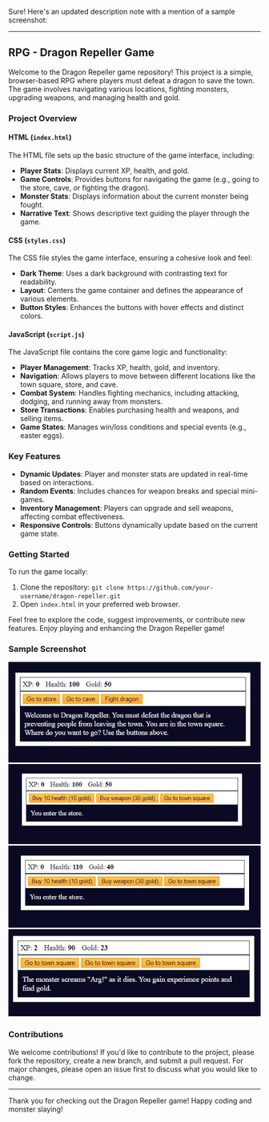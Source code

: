 Sure! Here's an updated description note with a mention of a sample screenshot:

---

## RPG - Dragon Repeller Game

Welcome to the Dragon Repeller game repository! This project is a simple, browser-based RPG where players must defeat a dragon to save the town. The game involves navigating various locations, fighting monsters, upgrading weapons, and managing health and gold.

### Project Overview

#### HTML (`index.html`)
The HTML file sets up the basic structure of the game interface, including:
- **Player Stats**: Displays current XP, health, and gold.
- **Game Controls**: Provides buttons for navigating the game (e.g., going to the store, cave, or fighting the dragon).
- **Monster Stats**: Displays information about the current monster being fought.
- **Narrative Text**: Shows descriptive text guiding the player through the game.

#### CSS (`styles.css`)
The CSS file styles the game interface, ensuring a cohesive look and feel:
- **Dark Theme**: Uses a dark background with contrasting text for readability.
- **Layout**: Centers the game container and defines the appearance of various elements.
- **Button Styles**: Enhances the buttons with hover effects and distinct colors.

#### JavaScript (`script.js`)
The JavaScript file contains the core game logic and functionality:
- **Player Management**: Tracks XP, health, gold, and inventory.
- **Navigation**: Allows players to move between different locations like the town square, store, and cave.
- **Combat System**: Handles fighting mechanics, including attacking, dodging, and running away from monsters.
- **Store Transactions**: Enables purchasing health and weapons, and selling items.
- **Game States**: Manages win/loss conditions and special events (e.g., easter eggs).

### Key Features
- **Dynamic Updates**: Player and monster stats are updated in real-time based on interactions.
- **Random Events**: Includes chances for weapon breaks and special mini-games.
- **Inventory Management**: Players can upgrade and sell weapons, affecting combat effectiveness.
- **Responsive Controls**: Buttons dynamically update based on the current game state.

### Getting Started
To run the game locally:
1. Clone the repository: `git clone https://github.com/your-username/dragon-repeller.git`
2. Open `index.html` in your preferred web browser.

Feel free to explore the code, suggest improvements, or contribute new features. Enjoy playing and enhancing the Dragon Repeller game!

### Sample Screenshot
![Sample Screenshot](RP-1.JPG)
![Sample Screenshot](RP-2.JPG)
![Sample Screenshot](RP-3.JPG)
![Sample Screenshot](RP-4.JPG)


### Contributions
We welcome contributions! If you'd like to contribute to the project, please fork the repository, create a new branch, and submit a pull request. For major changes, please open an issue first to discuss what you would like to change.

---

Thank you for checking out the Dragon Repeller game! Happy coding and monster slaying!
